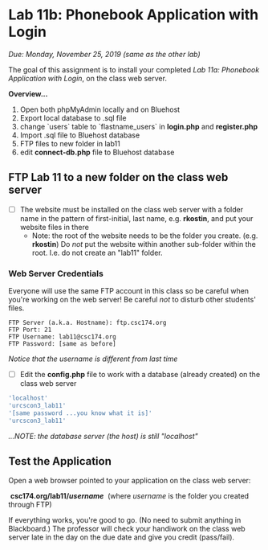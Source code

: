# Lab 11b: Phonebook Application with Login

*Due: Monday, November 25, 2019 (same as the other lab)* 

The goal of this assignment is to install your completed *Lab 11a: Phonebook Application with Login*, on the class web server.

**Overview...**

1. Open both phpMyAdmin locally and on Bluehost
2. Export local database to .sql file
3. change \`users\` table to \`flastname_users\` in **login.php** and **register.php**
4. Import .sql file to Bluehost database
5. FTP files to new folder in lab11
6. edit **connect-db.php** file to Bluehost database

## FTP Lab 11 to a new folder on the class web server

- [ ] The website must be installed on the class web server with a folder name in the pattern of first-initial, last name, e.g. **rkostin**, and put your website files in there
  - Note: the root of the website needs to be the folder you create.  (e.g. **rkostin**)  Do *not* put the website within another sub-folder within the root.  I.e. do not create an "lab11" folder.

### Web Server Credentials

Everyone will use the same FTP account in this class so be careful when you're working on the web server!  Be careful *not* to disturb other students' files.

```
FTP Server (a.k.a. Hostname): ftp.csc174.org
FTP Port: 21
FTP Username: lab11@csc174.org
FTP Password: [same as before]
```

*Notice that the username is different from last time*

- [ ] Edit the **config.php** file to work with a database (already created) on the class web server

```sql
'localhost'
'urcscon3_lab11'
'[same password ...you know what it is]'
'urcscon3_lab11'
```

*...NOTE: the database server (the host) is still "localhost"*

## Test the Application

Open a web browser pointed to your application on the class web server: 

​	**csc174.org/lab11/*username***
​	(where *username* is the folder you created through FTP)

If everything works, you're good to go.  (No need to submit anything in Blackboard.)  The professor will check your handiwork on the class web server late in the day on the due date and give you credit (pass/fail).